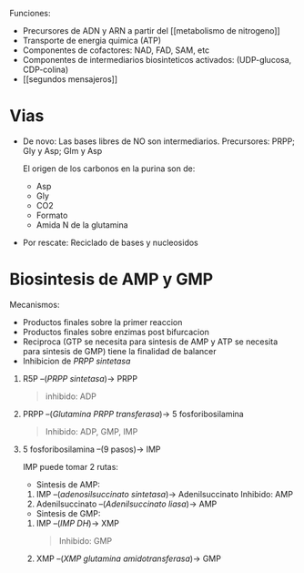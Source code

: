 Funciones:

- Precursores de ADN y ARN a partir del [[metabolismo de nitrogeno]]
- Transporte de energia quimica (ATP)
- Componentes de cofactores: NAD, FAD, SAM, etc
- Componentes de intermediarios biosinteticos activados: (UDP-glucosa, CDP-colina)
- [[segundos mensajeros]]

# Vias

- De novo: Las bases libres de NO son intermediarios.
    Precursores: PRPP; Gly y Asp; Glm y Asp

    El origen de los carbonos en la purina son de:

    - Asp
    - Gly
    - CO2
    - Formato
    - Amida N de la glutamina

- Por rescate: Reciclado de bases y nucleosidos

# Biosintesis de AMP y GMP

Mecanismos:

- Productos finales sobre la primer reaccion
- Productos finales sobre enzimas post bifurcacion
- Reciproca (GTP se necesita para sintesis de AMP y ATP se necesita para sintesis de GMP) tiene la finalidad de balancer
- Inhibicion de _PRPP sintetasa_

1. R5P –(_PRPP sintetasa_)→ PRPP

    > inhibido: ADP

2. PRPP –(_Glutamina PRPP transferasa_)→ 5 fosforibosilamina

    > Inhibido: ADP, GMP, IMP

3. 5 fosforibosilamina –(9 pasos)→ IMP

    IMP puede tomar 2 rutas:

    - Sintesis de AMP:

    1. IMP –(_adenosilsuccinato sintetasa_)→ Adenilsuccinato
      Inhibido: AMP
    2. Adenilsuccinato –(_Adenilsuccinato liasa_)→ AMP

    - Sintesis de GMP:

    1. IMP –(_IMP DH_)→ XMP
        > Inhibido: GMP
    2. XMP –(_XMP glutamina amidotransferasa_)→ GMP
